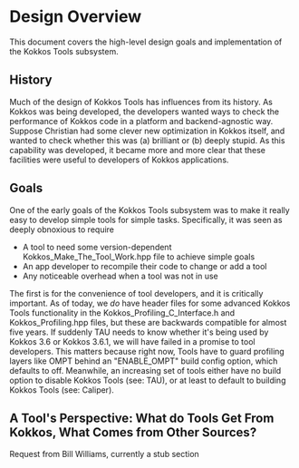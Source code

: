 # Design Overview

This document covers the high-level design goals and implementation of the Kokkos Tools subsystem.

## History

Much of the design of Kokkos Tools has influences from its history. As Kokkos was being developed, the developers wanted ways to check the performance of Kokkos code in a platform and backend-agnostic way. Suppose Christian had some clever new optimization in Kokkos itself, and wanted to check whether this was (a) brilliant or (b) deeply stupid. As this capability was developed, it became more and more clear that these facilities were useful to developers of Kokkos applications. 

## Goals

One of the early goals of the Kokkos Tools subsystem was to make it really easy to develop simple tools for simple tasks. Specifically, it was seen as deeply obnoxious to require

- A tool to need some version-dependent Kokkos_Make_The_Tool_Work.hpp file to achieve simple goals
- An app developer to recompile their code to change or add a tool
- Any noticeable overhead when a tool was not in use

The first is for the convenience of tool developers, and it is critically important. As of today, we _do_ have header files for some advanced Kokkos Tools functionality in the Kokkos_Profiling_C_Interface.h and Kokkos_Profiling.hpp files, but these are backwards compatible for almost five years. If suddenly TAU needs to know whether it's being used by Kokkos 3.6 or Kokkos 3.6.1, we will have failed in a promise to tool developers. This matters because right now, Tools have to guard profiling layers like OMPT behind an "ENABLE_OMPT" build config option, which defaults to off. Meanwhile, an increasing set of tools either have no build option to disable Kokkos Tools (see: TAU), or at least to default to building Kokkos Tools (see: Caliper).

## A Tool's Perspective: What do Tools Get From Kokkos, What Comes from Other Sources?

Request from Bill Williams, currently a stub section